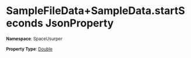 # SampleFileData+SampleData.startSeconds JsonProperty

<small>**Namespace**: SpaceUsurper</small>

<small>**Property Type**: [Double](https://docs.microsoft.com/en-us/dotnet/api/system.double?view=netframework-4.5)</small>

